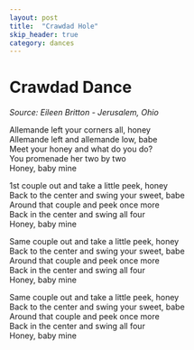 ```yaml
---
layout: post
title:  "Crawdad Hole"
skip_header: true
category: dances
---
```


# Crawdad Dance

_Source: Eileen Britton - Jerusalem, Ohio_

Allemande left your corners all, honey   
Allemande left and allemande low, babe   
Meet your honey and what do you do?   
You promenade her two by two   
Honey, baby mine  
  
1st couple out and take a little peek, honey   
Back to the center and swing your sweet, babe   
Around that couple and peek once more   
Back in the center and swing all four   
Honey, baby mine  
  
Same couple out and take a little peek, honey   
Back to the center and swing your sweet, babe   
Around that couple and peek once more   
Back in the center and swing all four   
Honey, baby mine  
  
Same couple out and take a little peek, honey   
Back to the center and swing your sweet, babe   
Around that couple and peek once more   
Back in the center and swing all four   
Honey, baby mine  
